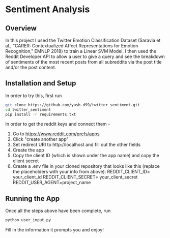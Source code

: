 # Sentiment Analysis

## Overview
In this project I used the Twitter Emotion Classification Dataset
(Saravia et al., "CARER: Contextualized Affect Representations for Emotion Recognition," EMNLP 2018)
to train a Linear SVM Model. I then used the Reddit Developer API to allow a user to give a query
and see the breakdown of sentiments of the most recent posts from all subreddits via the post title and/or
the post content.

## Installation and Setup
In order to try this, first run
```bash
git clone https://github.com/yash-d99/twitter_sentiment.git
cd twitter_sentiment
pip install -r requirements.txt
```
In order to get the reddit keys and connect them -
1) Go to https://www.reddit.com/prefs/apps
2) Click "create another app"
3) Set redirect URI to http://localhost and fill out the other fields
4) Create the app
5) Copy the client ID (which is shown under the app name) and copy the client secret
6) Create a .env file in your cloned repository that looks like this (replace the placeholders with your info from above):
REDDIT_CLIENT_ID= your_client_id
REDDIT_CLIENT_SECRET= your_client_secret
REDDIT_USER_AGENT=project_name

## Running the App
Once all the steps above have been complete, run 
```bash
python user_input.py
```
Fill in the information it prompts you and enjoy!



